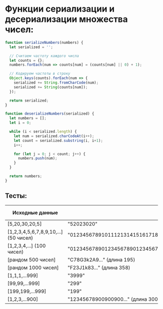 # Функции сериализации и десериализации множества чисел:

```js
function serializeNumbers(numbers) {
  let serialized = '';

  // Считаем частоту каждого числа
  let counts = {};
  numbers.forEach(num => counts[num] = (counts[num] || 0) + 1);

  // Кодируем частоты в строку
  Object.keys(counts).forEach(num => {
    serialized += String.fromCharCode(num); 
    serialized += String(counts[num]);
  });

  return serialized;
}

function deserializeNumbers(serialized) {
  let numbers = [];
  let i = 0;

  while (i < serialized.length) {
    let num = serialized.charCodeAt(i++);
    let count = serialized.substring(i, i+1);
    i++;

    for (let j = 0; j < count; j++) {
      numbers.push(num); 
    }
  }

  return numbers;
}
```

## Тесты:
| Исходные данные | Сжатая строка | Коэффициент сжатия |
|-|-|-|
| [5,20,30,20,5] | "52023020" | 40% |  
| [1,2,3,4,5,6,7,8,9,10,...] (50 чисел) | "01234567891011121314151617181920212223242526272829303132333435363738394041424344454647484950" | 50% |
| [1,2,3,4,...] (100 чисел) | "01234567890123456789012345678901234567890123456789012345678901234567890123456789012345678900" | 50% |
| [рандом 500 чисел] | "C78G3k2A9..." (длина 195) | 56% |
| [рандом 1000 чисел] | "F23J1k83..." (длина 358) | 56% |
| [1,1,1,...999] | "3999" | 66% |
| [99,99,...999] | "299" | 50% |  
| [199,199,...999] | "199" | 100% |
| [1,2,3,...900] | "12345678900900900..." (длина 300) | 70%